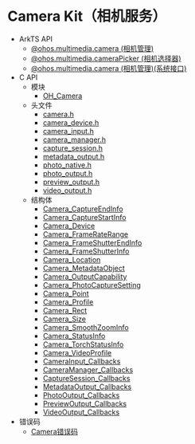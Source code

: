 # Camera Kit（相机服务）

- ArkTS API<!--camera-arkts-->
  - [@ohos.multimedia.camera (相机管理)](js-apis-camera.md)
  - [@ohos.multimedia.cameraPicker (相机选择器)](js-apis-cameraPicker.md)
  <!--Del-->
  - [@ohos.multimedia.camera (相机管理)(系统接口)](js-apis-camera-sys.md)
  <!--DelEnd-->
- C API<!--camera-c-->
  - 模块<!--camera-module-->
    - [OH_Camera](_o_h___camera.md)
  - 头文件<!--camera-headerfile-->
    - [camera.h](camera_8h.md)
    - [camera_device.h](camera__device_8h.md)
    - [camera_input.h](camera__input_8h.md)
    - [camera_manager.h](camera__manager_8h.md)
    - [capture_session.h](capture__session_8h.md)
    - [metadata_output.h](metadata__output_8h.md)
    - [photo_native.h](photo__native_8h.md)
    - [photo_output.h](photo__output_8h.md)
    - [preview_output.h](preview__output_8h.md)
    - [video_output.h](video__output_8h.md)
  - 结构体<!--camera-struct-->
    - [Camera_CaptureEndInfo](_camera___capture_end_info.md)
    - [Camera_CaptureStartInfo](_camera___capture_start_info.md)
    - [Camera_Device](_camera___device.md)
    - [Camera_FrameRateRange](_camera___frame_rate_range.md)
    - [Camera_FrameShutterEndInfo](_camera___frame_shutter_end_info.md)
    - [Camera_FrameShutterInfo](_camera___frame_shutter_info.md)
    - [Camera_Location](_camera___location.md)
    - [Camera_MetadataObject](_camera___metadata_object.md)
    - [Camera_OutputCapability](_camera___output_capability.md)
    - [Camera_PhotoCaptureSetting](_camera___photo_capture_setting.md)
    - [Camera_Point](_camera___point.md)
    - [Camera_Profile](_camera___profile.md)
    - [Camera_Rect](_camera___rect.md)
    - [Camera_Size](_camera___size.md)
    - [Camera_SmoothZoomInfo](_camera___smooth_zoom_info.md)
    - [Camera_StatusInfo](_camera___status_info.md)
    - [Camera_TorchStatusInfo](_camera___torch_status_info.md)
    - [Camera_VideoProfile](_camera___video_profile.md)
    - [CameraInput_Callbacks](_camera_input___callbacks.md)
    - [CameraManager_Callbacks](_camera_manager___callbacks.md)
    - [CaptureSession_Callbacks](_capture_session___callbacks.md)
    - [MetadataOutput_Callbacks](_metadata_output___callbacks.md)
    - [PhotoOutput_Callbacks](_photo_output___callbacks.md)
    - [PreviewOutput_Callbacks](_preview_output___callbacks.md)
    - [VideoOutput_Callbacks](_video_output___callbacks.md)
- 错误码<!--camera-arkts-errcode-->
  - [Camera错误码](errorcode-camera.md)
